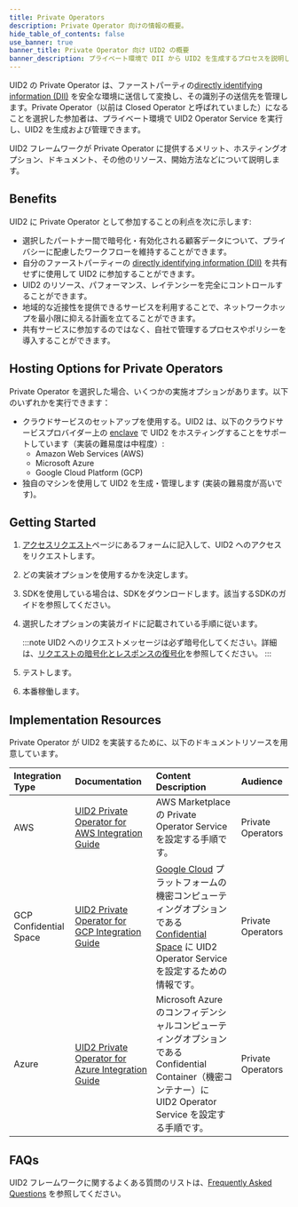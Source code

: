 ```yaml
---
title: Private Operators
description: Private Operator 向けの情報の概要。
hide_table_of_contents: false
use_banner: true
banner_title: Private Operator 向け UID2 の概要
banner_description: プライベート環境で DII から UID2 を生成するプロセスを説明します。
---
```


UID2 の Private Operator は、ファーストパーティの[directly identifying information (DII)](../ref-info/glossary-uid.md#gl-dii) を安全な環境に送信して変換し、その識別子の送信先を管理します。Private Operator（以前は Closed Operator と呼ばれていました）になることを選択した参加者は、プライベート環境で UID2 Operator Service を実行し、UID2 を生成および管理できます。

UID2 フレームワークが Private Operator に提供するメリット、ホスティングオプション、ドキュメント、その他のリソース、開始方法などについて説明します。

## Benefits

UID2 に Private Operator として参加することの利点を次に示します:
- 選択したパートナー間で暗号化・有効化される顧客データについて、プライバシーに配慮したワークフローを維持することができます。
- 自分のファーストパーティーの [directly identifying information (DII)](../ref-info/glossary-uid.md#gl-dii) を共有せずに使用して UID2 に参加することができます。
- UID2 のリソース、パフォーマンス、レイテンシーを完全にコントロールすることができます。
- 地域的な近接性を提供できるサービスを利用することで、ネットワークホップを最小限に抑える計画を立てることができます。
- 共有サービスに参加するのではなく、自社で管理するプロセスやポリシーを導入することができます。

## Hosting Options for Private Operators

Private Operator を選択した場合、いくつかの実施オプションがあります。以下のいずれかを実行できます：

- クラウドサービスのセットアップを使用する。UID2 は、以下のクラウドサービスプロバイダー上の [enclave](../ref-info/glossary-uid.md#gl-enclave) で UID2 をホスティングすることをサポートしています（実装の難易度は中程度）:
  - Amazon Web Services (AWS)
  - Microsoft Azure
  - Google Cloud Platform (GCP)
- 独自のマシンを使用して UID2 を生成・管理します (実装の難易度が高いです)。

## Getting Started

1. [アクセスリクエスト](/request-access)ページにあるフォームに記入して、UID2 へのアクセスをリクエストします。
2. どの実装オプションを使用するかを決定します。
3. SDKを使用している場合は、SDKをダウンロードします。該当するSDKのガイドを参照してください。
4. 選択したオプションの実装ガイドに記載されている手順に従います。

    :::note
    UID2 へのリクエストメッセージは必ず暗号化してください。詳細は、[リクエストの暗号化とレスポンスの復号化](../getting-started/gs-encryption-decryption.md)を参照してください。
    :::
5. テストします。
6. 本番稼働します。

## Implementation Resources

Private Operator が UID2 を実装するために、以下のドキュメントリソースを用意しています。

|    Integration Type    |                                              Documentation                                              |                                                                                                                       Content Description                                                                                                                       |     Audience      |
| :--------------------- | :------------------------------------------------------------------------------------------------------ | :-------------------------------------------------------------------------------------------------------------------------------------------------------------------------------------------------------------------------------------------------------------- | :---------------- |
| AWS | [UID2 Private Operator for AWS Integration Guide](../guides/operator-guide-aws-marketplace.md) | AWS Marketplace の Private Operator Service を設定する手順です。 | Private Operators |
| GCP Confidential Space | [UID2 Private Operator for GCP Integration Guide](../guides/operator-private-gcp-confidential-space.md) | [Google Cloud](https://cloud.google.com/docs/overview/) プラットフォームの機密コンピューティングオプションである [Confidential Space](https://cloud.google.com/confidential-computing#confidential-space) に UID2 Operator Service を設定するための情報です。 | Private Operators |
| Azure                  | [UID2 Private Operator for Azure Integration Guide](../guides/operator-guide-azure-enclave.md)          | Microsoft Azure のコンフィデンシャルコンピューティングオプションである Confidential Container（機密コンテナー）に UID2 Operator Service を設定する手順です。                                                                                    | Private Operators |

## FAQs

UID2 フレームワークに関するよくある質問のリストは、[Frequently Asked Questions](../getting-started/gs-faqs.md) を参照してください。